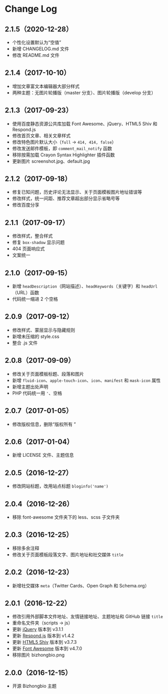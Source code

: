 # Change Log

## 2.1.5（2020-12-28）

- 个性化设置默认为“空值”
- 新增 CHANGELOG.md 文件
- 修改 README.md 文件

## 2.1.4（2017-10-10）

- 增加文章富文本编辑器大部分样式
- 两种主题：无图片轮播版（master 分支）、图片轮播版（develop 分支）

## 2.1.3（2017-09-23）

- 使用百度静态资源公共库加载 Font Awesome、jQuery、HTML5 Shiv 和 Respond.js
- 修改首页文章、相关文章样式
- 修改特色图片默认大小（`full` -> `414, 414, false`）
- 修改发送邮件模板，即 `comment_mail_notify` 函数
- 移除按需加载 Crayon Syntax Highlighter 插件函数
- 更新图片 screenshot.jpg、default.jpg

## 2.1.2（2017-09-18）

- 修复已知问题，历史评论无法显示、关于页面模板图片地址错误等
- 修改样式，统一间距、推荐文章超出部分显示省略号等
- 修改百度分享

## 2.1.1（2017-09-17）

- 修改样式，整合样式
- 修复 `box-shadow` 显示问题
- 404 页面响应式
- 文案统一

## 2.1.0（2017-09-15）

- 新增 `headDescription`（网站描述）、`headKeywords`（关键字）和 `headUrl`（URL）函数
- 代码统一缩进 2 个空格

## 2.0.9（2017-09-12）

- 修改样式、蒙层显示与隐藏规则
- 新增未压缩的 style.css
- 整合 .js 文件

## 2.0.8（2017-09-09）

- 修改关于页面模板标题、段落和图片
- 新增 `fluid-icon`、`apple-touch-icon`、`icon`、`manifest` 和 `mask-icon` 属性
- 新增主题出处声明
- PHP 代码统一用 `'`、空格

## 2.0.7（2017-01-05）

- 修改版权信息，删除“版权所有 ”

## 2.0.6（2017-01-04）

- 新增 LICENSE 文件、主题信息

## 2.0.5（2016-12-27）

- 修改网站标题，改用站点标题 `bloginfo('name')`

## 2.0.4（2016-12-26）

- 移除 font-awesome 文件夹下的 less、scss 子文件夹

## 2.0.3（2016-12-25）

- 移除多余注释
- 修改关于页面模板段落文字、图片地址和社交媒体 `title`

## 2.0.2（2016-12-23）

- 新增社交媒体 `meta`（Twitter Cards、Open Graph 和 Schema.org）

## 2.0.1（2016-12-22）

- 修改引用外部脚本文件地址、友情链接地址、主题地址和 GitHub 链接 `title`
- 重命名文件夹（scripts -> js）
- 更新 [jQuery](http://jquery.com/download/) 版本到 v3.1.1
- 更新 [Respond.js](https://github.com/scottjehl/Respond) 版本到 v1.4.2
- 更新 [HTML5 Shiv](https://github.com/aFarkas/html5shiv) 版本到 v3.7.3
- 更新 [Font Awesome](http://fontawesome.io/) 版本到 v4.7.0
- 移除图片 bizhongbio.png

## 2.0.0（2016-12-15）

- 开源 Bizhongbio 主题